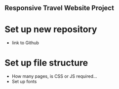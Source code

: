 ## Responsive Travel Website Project

# Set up new repository
- link to Github

# Set up file structure
- How many pages, is CSS or JS required...
- Set up fonts

